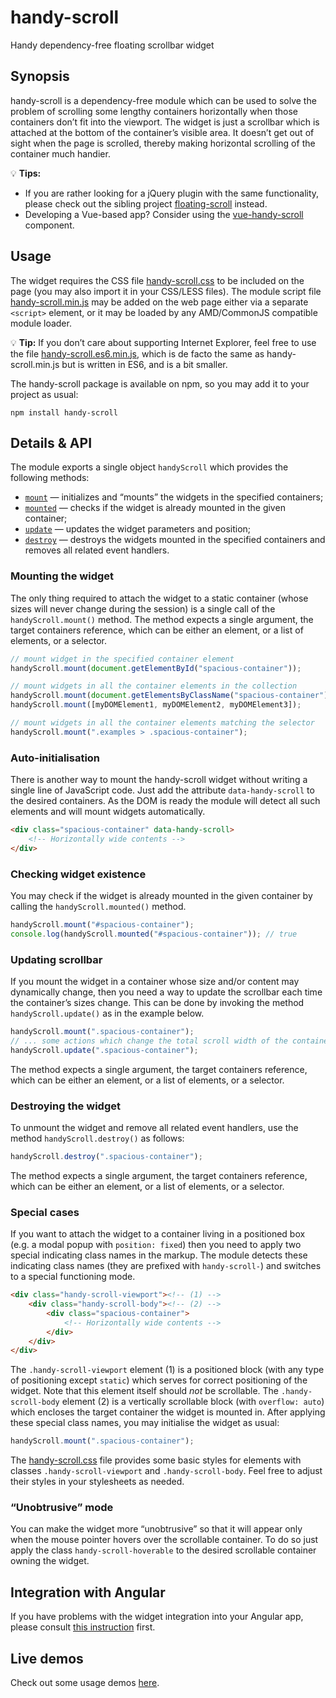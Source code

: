 # handy-scroll

Handy dependency-free floating scrollbar widget

## Synopsis

handy-scroll is a dependency-free module which can be used to solve the problem of scrolling some lengthy containers horizontally when those containers don’t fit into the viewport. The widget is just a scrollbar which is attached at the bottom of the container’s visible area. It doesn’t get out of sight when the page is scrolled, thereby making horizontal scrolling of the container much handier.

:bulb: **Tips:**

* If you are rather looking for a jQuery plugin with the same functionality, please check out the sibling project [floating-scroll](https://github.com/Amphiluke/floating-scroll) instead.
* Developing a Vue-based app? Consider using the [vue-handy-scroll](https://github.com/Amphiluke/vue-handy-scroll) component.

## Usage

The widget requires the CSS file [handy-scroll.css](dist/handy-scroll.css) to be included on the page (you may also import it in your CSS/LESS files). The module script file [handy-scroll.min.js](dist/handy-scroll.min.js) may be added on the web page either via a separate `<script>` element, or it may be loaded by any AMD/CommonJS compatible module loader.

:bulb: **Tip:** If you don’t care about supporting Internet Explorer, feel free to use the file [handy-scroll.es6.min.js](dist/handy-scroll.es6.min.js), which is de facto the same as handy-scroll.min.js but is written in ES6, and is a bit smaller.

The handy-scroll package is available on npm, so you may add it to your project as usual:

```
npm install handy-scroll
```

## Details & API

The module exports a single object `handyScroll` which provides the following methods:

* [`mount`](#mounting-the-widget) — initializes and “mounts” the widgets in the specified containers;
* [`mounted`](#checking-widget-existence) — checks if the widget is already mounted in the given container;
* [`update`](#updating-scrollbar) — updates the widget parameters and position;
* [`destroy`](#destroying-the-widget) — destroys the widgets mounted in the specified containers and removes all related event handlers.

### Mounting the widget

The only thing required to attach the widget to a static container (whose sizes will never change during the session) is a single call of the `handyScroll.mount()` method. The method expects a single argument, the target containers reference, which can be either an element, or a list of elements, or a selector.

```javascript
// mount widget in the specified container element
handyScroll.mount(document.getElementById("spacious-container"));

// mount widgets in all the container elements in the collection
handyScroll.mount(document.getElementsByClassName("spacious-container"));
handyScroll.mount([myDOMElement1, myDOMElement2, myDOMElement3]);

// mount widgets in all the container elements matching the selector
handyScroll.mount(".examples > .spacious-container");
```

### Auto-initialisation

There is another way to mount the handy-scroll widget without writing a single line of JavaScript code. Just add the attribute `data-handy-scroll` to the desired containers. As the DOM is ready the module will detect all such elements and will mount widgets automatically.

```html
<div class="spacious-container" data-handy-scroll>
    <!-- Horizontally wide contents -->
</div>
```

### Checking widget existence

You may check if the widget is already mounted in the given container by calling the `handyScroll.mounted()` method.

```javascript
handyScroll.mount("#spacious-container");
console.log(handyScroll.mounted("#spacious-container")); // true
```

### Updating scrollbar

If you mount the widget in a container whose size and/or content may dynamically change, then you need a way to update the scrollbar each time the container’s sizes change. This can be done by invoking the method `handyScroll.update()` as in the example below.

```javascript
handyScroll.mount(".spacious-container");
// ... some actions which change the total scroll width of the container ...
handyScroll.update(".spacious-container");
```

The method expects a single argument, the target containers reference, which can be either an element, or a list of elements, or a selector.

### Destroying the widget

To unmount the widget and remove all related event handlers, use the method `handyScroll.destroy()` as follows:

```javascript
handyScroll.destroy(".spacious-container");
```

The method expects a single argument, the target containers reference, which can be either an element, or a list of elements, or a selector.

### Special cases

If you want to attach the widget to a container living in a positioned box (e.g. a modal popup with `position: fixed`) then you need to apply two special indicating class names in the markup. The module detects these indicating class names (they are prefixed with `handy-scroll-`) and switches to a special functioning mode.

```html
<div class="handy-scroll-viewport"><!-- (1) -->
    <div class="handy-scroll-body"><!-- (2) -->
        <div class="spacious-container">
            <!-- Horizontally wide contents -->
        </div>
    </div>
</div>
```

The `.handy-scroll-viewport` element (1) is a positioned block (with any type of positioning except `static`) which serves for correct positioning of the widget. Note that this element itself should _not_ be scrollable. The `.handy-scroll-body` element (2) is a vertically scrollable block (with `overflow: auto`) which encloses the target container the widget is mounted in. After applying these special class names, you may initialise the widget as usual:

```javascript
handyScroll.mount(".spacious-container");
```

The [handy-scroll.css](dist/handy-scroll.css) file provides some basic styles for elements with classes `.handy-scroll-viewport` and `.handy-scroll-body`. Feel free to adjust their styles in your stylesheets as needed.

### “Unobtrusive” mode

You can make the widget more “unobtrusive” so that it will appear only when the mouse pointer hovers over the scrollable container. To do so just apply the class `handy-scroll-hoverable` to the desired scrollable container owning the widget.

## Integration with Angular

If you have problems with the widget integration into your Angular app, please consult [this instruction](doc/angular-integration.md) first.

## Live demos

Check out some usage demos [here](https://amphiluke.github.io/handy-scroll/).
